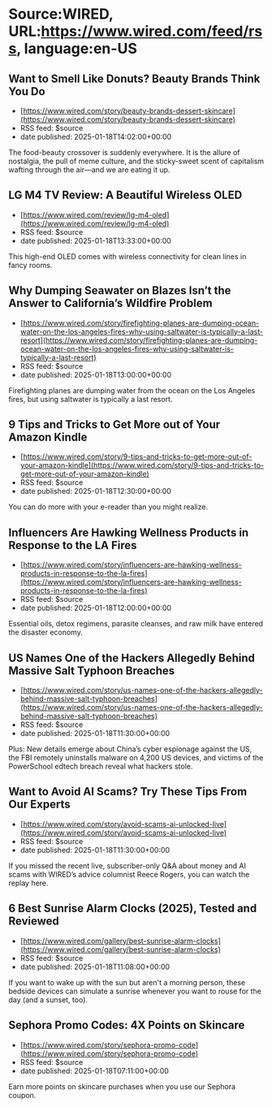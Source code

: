 # Source:WIRED, URL:https://www.wired.com/feed/rss, language:en-US

## Want to Smell Like Donuts? Beauty Brands Think You Do
 - [https://www.wired.com/story/beauty-brands-dessert-skincare](https://www.wired.com/story/beauty-brands-dessert-skincare)
 - RSS feed: $source
 - date published: 2025-01-18T14:02:00+00:00

The food-beauty crossover is suddenly everywhere. It is the allure of nostalgia, the pull of meme culture, and the sticky-sweet scent of capitalism wafting through the air—and we are eating it up.

## LG M4 TV Review: A Beautiful Wireless OLED
 - [https://www.wired.com/review/lg-m4-oled](https://www.wired.com/review/lg-m4-oled)
 - RSS feed: $source
 - date published: 2025-01-18T13:33:00+00:00

This high-end OLED comes with wireless connectivity for clean lines in fancy rooms.

## Why Dumping Seawater on Blazes Isn’t the Answer to California’s Wildfire Problem
 - [https://www.wired.com/story/firefighting-planes-are-dumping-ocean-water-on-the-los-angeles-fires-why-using-saltwater-is-typically-a-last-resort](https://www.wired.com/story/firefighting-planes-are-dumping-ocean-water-on-the-los-angeles-fires-why-using-saltwater-is-typically-a-last-resort)
 - RSS feed: $source
 - date published: 2025-01-18T13:00:00+00:00

Firefighting planes are dumping water from the ocean on the Los Angeles fires, but using saltwater is typically a last resort.

## 9 Tips and Tricks to Get More out of Your Amazon Kindle
 - [https://www.wired.com/story/9-tips-and-tricks-to-get-more-out-of-your-amazon-kindle](https://www.wired.com/story/9-tips-and-tricks-to-get-more-out-of-your-amazon-kindle)
 - RSS feed: $source
 - date published: 2025-01-18T12:30:00+00:00

You can do more with your e-reader than you might realize.

## Influencers Are Hawking Wellness Products in Response to the LA Fires
 - [https://www.wired.com/story/influencers-are-hawking-wellness-products-in-response-to-the-la-fires](https://www.wired.com/story/influencers-are-hawking-wellness-products-in-response-to-the-la-fires)
 - RSS feed: $source
 - date published: 2025-01-18T12:00:00+00:00

Essential oils, detox regimens, parasite cleanses, and raw milk have entered the disaster economy.

## US Names One of the Hackers Allegedly Behind Massive Salt Typhoon Breaches
 - [https://www.wired.com/story/us-names-one-of-the-hackers-allegedly-behind-massive-salt-typhoon-breaches](https://www.wired.com/story/us-names-one-of-the-hackers-allegedly-behind-massive-salt-typhoon-breaches)
 - RSS feed: $source
 - date published: 2025-01-18T11:30:00+00:00

Plus: New details emerge about China’s cyber espionage against the US, the FBI remotely uninstalls malware on 4,200 US devices, and victims of the PowerSchool edtech breach reveal what hackers stole.

## Want to Avoid AI Scams? Try These Tips From Our Experts
 - [https://www.wired.com/story/avoid-scams-ai-unlocked-live](https://www.wired.com/story/avoid-scams-ai-unlocked-live)
 - RSS feed: $source
 - date published: 2025-01-18T11:30:00+00:00

If you missed the recent live, subscriber-only Q&A about money and AI scams with WIRED’s advice columnist Reece Rogers, you can watch the replay here.

## 6 Best Sunrise Alarm Clocks (2025), Tested and Reviewed
 - [https://www.wired.com/gallery/best-sunrise-alarm-clocks](https://www.wired.com/gallery/best-sunrise-alarm-clocks)
 - RSS feed: $source
 - date published: 2025-01-18T11:08:00+00:00

If you want to wake up with the sun but aren't a morning person, these bedside devices can simulate a sunrise whenever you want to rouse for the day (and a sunset, too).

## Sephora Promo Codes: 4X Points on Skincare
 - [https://www.wired.com/story/sephora-promo-code](https://www.wired.com/story/sephora-promo-code)
 - RSS feed: $source
 - date published: 2025-01-18T07:11:00+00:00

Earn more points on skincare purchases when you use our Sephora coupon.

